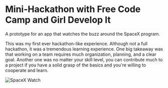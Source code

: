 # Mini-Hackathon with Free Code Camp and Girl Develop It

A prototype for an app that watches the buzz around the SpaceX program.

This was my first ever hackathon-like experience. Although not a full hackathon, it was a tremendous learning experience. One big takeaway was that working on a team requires much organization, planning, and a clear goal. Another one was no matter your skill level, you can contribute much to a project if you have a solid grasp of the basics and you're willing to cooperate and learn.

![SpaceX Watch](https://s3.us-east-2.amazonaws.com/kals-portfolio-assets/github/spacex-board-v2.jpg "SpaceX Watch")
